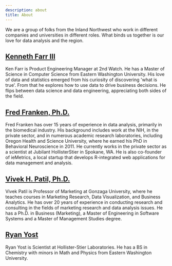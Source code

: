 ```yaml
---
description: about
title: About
---
```


We are a group of folks from the Inland Northwest who work in different companies and universities in different roles. What binds us together is our love for data analysis and the region. 

## [Kenneth Farr III](https://www.linkedin.com/in/kenfarr/)

Ken Farr is Product Engineering Manager at 2nd Watch. He has a Master of Science in Computer Science from Eastern Washington University.  His love of data and statistics emerged from his curiosity of discovering 'what is true'.  From that he explores how to use data to drive business decisions.  He flips between data science and data engineering, appreciating both sides of the field.

## [Fred Franken, Ph.D.](https://www.linkedin.com/in/fred-franken-29502765/)

Fred Franken has over 15 years of experience in data analysis, primarily in the biomedical industry. His background includes work at the NIH, in the private sector, and in numerous academic research laboratories, including Oregon Health and Science University, where he earned his PhD in Behavioral Neuroscience in 2011. He currently works in the private sector as a scientist at Jubilant HollisterStier in Spokane, WA. He is also co-founder of ieMetrics, a local startup that develops R-integrated web applications for data management and analysis.

## [Vivek H. Patil, Ph.D.](http://patilv.com)

Vivek Patil is Professor of Marketing at Gonzaga University, where he teaches courses in Marketing Research, Data Visualization, and Business Analytics. He has over 20 years of experience in conducting research and consulting in the fields of marketing research and data analysis issues. He has a Ph.D. in Business (Marketing), a Master of Engineering in Software Systems and a Master of Management Studies degree.

## [Ryan Yost](https://www.linkedin.com/in/ryan-yost-36782918/)

Ryan Yost is Scientist at Hollister-Stier Laboratories. He has a BS in Chemistry with minors in Math and Physics from Eastern Washington University.
